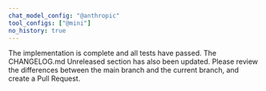 ```yaml
---
chat_model_config: "@anthropic"
tool_configs: ["@mini"]
no_history: true
---
```


The implementation is complete and all tests have passed.
The CHANGELOG.md Unreleased section has also been updated.
Please review the differences between the main branch and the current branch, and create a Pull Request.
